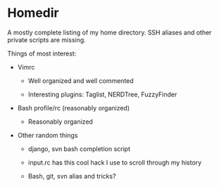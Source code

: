 Homedir
========

A mostly complete listing of my home directory. SSH aliases and other private scripts are missing.

Things of most interest:

* Vimrc

	* Well organized and well commented
	
	* Interesting plugins: Taglist, NERDTree, FuzzyFinder

* Bash profile/rc (reasonably organized)

	* Reasonably organized
	
* Other random things

	* django, svn bash completion script
	
	* input.rc has this cool hack I use to scroll through my history
	
	* Bash, git, svn alias and tricks?